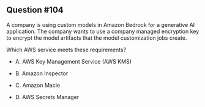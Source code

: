 ## Question #104

 A company is using custom models in Amazon Bedrock for a generative AI application. The company wants to use a company managed encryption key to encrypt the model artifacts that the model customization jobs create.

Which AWS service meets these requirements?

- A. AWS Key Management Service (AWS KMS)

- B. Amazon Inspector

- C. Amazon Macie

- D. AWS Secrets Manager